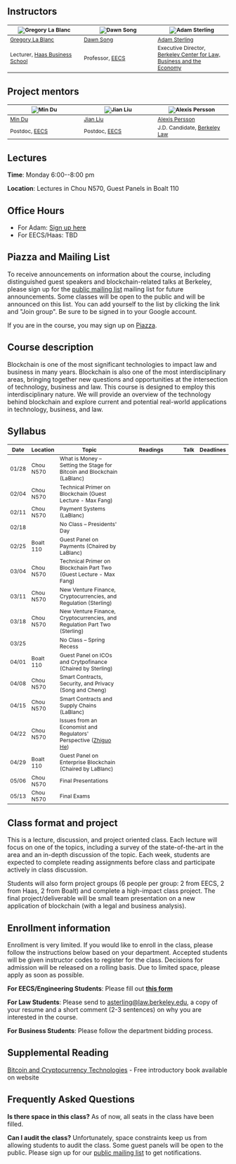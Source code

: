 ## Instructors

<table style="table-layout: fixed; font-size: 88%;">
  <thead>
    <tr>
      <th style="width: 25%;"><img src="http://facultybio.haas.berkeley.edu/wp-content/uploads/lablanc2.JPG" alt="Gregory La Blanc"></th>
      <th style="width: 25%;"><img src="https://people.eecs.berkeley.edu/~dawnsong/dawn-berkeley.jpg" alt="Dawn Song"></th>
      <th style="width: 25%;"><img src="https://www.law.berkeley.edu/wp-content/uploads/2016/10/sterling_adam_210x270-210x270.jpg" alt="Adam Sterling"></th>
    </tr>
  </thead>
  <tbody>
    <tr>
      <td><a href="http://facultybio.haas.berkeley.edu/faculty-list/lablanc-gregory/">Gregory La Blanc</a></td>
      <td><a href="https://people.eecs.berkeley.edu/~dawnsong/">Dawn Song</a></td>
      <td><a href="https://www.law.berkeley.edu/our-faculty/faculty-profiles/adam-sterling/">Adam Sterling</a></td>
    </tr>
    <tr>
      <td>Lecturer, <a href="http://haas.berkeley.edu/">Haas Business School</a></td>
      <td>Professor, <a href="https://eecs.berkeley.edu/">EECS</a></td>
      <td>Executive Director, <a href="https://www.law.berkeley.edu/research/berkeley-center-for-law-business-and-the-economy/">Berkeley Center for Law, Business and the Economy</a></td>
    </tr>
  </tbody>
</table>

## Project mentors

<table style="table-layout: fixed; font-size: 88%;">
  <thead>
    <tr>
      <th style="width: 25%;"><img src="http://www.cs.utah.edu/~mind/images/mindu.jpg" alt="Min Du"></th>
      <th style="width: 25%;"><img src="https://people.eecs.berkeley.edu/~jian.liu/images/1.jpg" alt="Jian Liu"></th>
      <th style="width: 25%;"><img src="https://media.licdn.com/dms/image/C4E03AQFqWS828LYzfQ/profile-displayphoto-shrink_200_200/0?e=1553126400&v=beta&t=5S_sDEra8-DrDBIdrelgYHd_3c3QzxU0MFGJ0CxyHkw" alt="Alexis Persson"></th>
    </tr>
  </thead>
  <tbody>
    <tr>
      <td><a href="">Min Du</a></td>
      <td><a href="https://people.eecs.berkeley.edu/~jian.liu/#">Jian Liu</a></td>
      <td><a href="">Alexis Persson</a></td>
    </tr>
    <tr>
      <td>Postdoc, <a href="https://eecs.berkeley.edu/">EECS</a></td>
      <td>Postdoc, <a href="https://eecs.berkeley.edu/">EECS</a></td>
      <td>J.D. Candidate, <a href="https://www.law.berkeley.edu/">Berkeley Law</a></td>
    </tr>
  </tbody>
</table>

## Lectures

**Time**: Monday 6:00--8:00 pm

**Location**: Lectures in Chou N570, Guest Panels in Boalt 110

## Office Hours

- For Adam: [Sign up here](https://calendly.com/adam-b-sterling/adam-sterling-office-hours)
- For EECS/Haas: TBD

## Piazza and Mailing List

To receive announcements on information about the course, including distinguished guest speakers and blockchain-related talks at Berkeley, please sign up for the [public mailing list](https://groups.google.com/forum/#!forum/berkeley-blockchain) mailing list for future announcements. Some classes will be open to the public and will be announced on this list. You can add yourself to the list by clicking the link and "Join group". Be sure to be signed in to your Google account.

If you are in the course, you may sign up on [Piazza](https://piazza.com/berkeley/spring2018/cs294144).


## Course description
Blockchain is one of the most significant technologies to impact law and business in many years. Blockchain is also one of the most interdisciplinary areas, bringing together new questions and opportunities at the intersection of technology, business and law. This course is designed to employ this interdisciplinary nature. We will provide an overview of the technology behind blockchain and explore current and potential real-world applications in technology, business, and law. 

## Syllabus
<table style="table-layout: fixed; font-size: 88%;">
  <thead>
    <tr>
      <th style="width: 5%;">Date</th>
      <th style="width: 5%;">Location</th>
      <th style="width: 40%;">Topic</th>
      <th style="width: 50%;">Readings</th>
      <th style="width: 20%;">Talk</th>
      <th style="width: 10%;">Deadlines</th>
    </tr>
  </thead>
  <tbody>
    <tr>
      <td>01/28</td>
      <td>Chou N570</td>
      <td>What is Money – Setting the Stage for Bitcoin and Blockchain (LaBlanc)</td>
      <td></td>
      <td></td>
      <td></td>
    </tr>
    <tr>
      <td>02/04</td>
      <td>Chou N570</td>
      <td>Technical Primer on Blockchain (Guest Lecture - Max Fang)</td>
      <td></td>
      <td></td>
      <td></td>
    </tr>
    <tr>
      <td>02/11</td>
      <td>Chou N570</td>
      <td>Payment Systems (LaBlanc)</td>
      <td></td>
      <td></td>
      <td></td>
    </tr>
    <tr>
      <td>02/18</td>
      <td></td>
      <td>No Class – Presidents' Day</td>
      <td></td>
      <td></td>
      <td></td>
    </tr>
    <tr>
      <td>02/25</td>
      <td>Boalt 110</td>
      <td>Guest Panel on Payments (Chaired by LaBlanc)</td>
      <td></td>
      <td></td> 
      <td></td>
    </tr>
    <tr>
      <td>03/04</td>
      <td>Chou N570</td>
      <td>Technical Primer on Blockchain Part Two (Guest Lecture - Max Fang)</td>
      <td></td>
      <td></td>
      <td></td>
    </tr>
    <tr>
      <td>03/11</td>
      <td>Chou N570</td>
      <td>New Venture Finance, Cryptocurrencies, and Regulation (Sterling)</td>
      <td></td>
      <td></td>
      <td></td>
    </tr>
    <tr>
      <td>03/18</td>
      <td>Chou N570</td>
      <td>New Venture Finance, Cryptocurrencies, and Regulation Part Two (Sterling)</td>
      <td></td>
      <td></td>
      <td></td>
    </tr>
    <tr>
      <td>03/25</td>
      <td></td>
      <td>No Class – Spring Recess</td>
      <td></td>
      <td></td>
      <td></td>
    </tr>
    <tr>
      <td>04/01</td>
      <td>Boalt 110</td>
      <td>Guest Panel on ICOs and Crytpofinance (Chaired by Sterling)</td>
      <td></td>
      <td></td>
      <td></td>
    </tr>
    <tr>
      <td>04/08</td>
      <td>Chou N570</td>
      <td>Smart Contracts, Security, and Privacy (Song and Cheng)</td>
      <td></td>
      <td></td>
      <td></td>
    </tr>
    <tr>
      <td>04/15</td>
      <td>Chou N570</td>
      <td>Smart Contracts and Supply Chains (LaBlanc)</td>
      <td></td>
      <td></td>
      <td></td>
    </tr>
    <tr>
      <td>04/22</td>
      <td>Chou N570</td>
      <td>Issues from an Economist and Regulators' Perspective (<a href="http://www.zhiguohe.com">Zhiguo He</a>)</td>
      <td></td>
      <td></td>
      <td></td>
    </tr>
    <tr>
      <td>04/29</td>
      <td>Boalt 110</td>
      <td>Guest Panel on Enterprise Blockchain (Chaired by LaBlanc)</td>
      <td></td>
      <td></td>
      <td></td>
    </tr>
    <tr>
      <td>05/06</td>
      <td>Chou N570</td>
      <td>Final Presentations</td>
      <td></td>
      <td></td>
      <td></td>
    </tr>
    <tr>
      <td>05/13</td>
      <td>Chou N570</td>
      <td>Final Exams</td>
      <td></td>
      <td></td>
      <td></td>
    </tr>
    
  </tbody>
</table>


## Class format and project
This is a lecture, discussion, and project oriented class. Each lecture will focus on one of the topics, including a survey of the state-of-the-art in the area and an in-depth discussion of the topic. Each week, students are expected to complete reading assignments before class and participate actively in class discussion.

Students will also form project groups (6 people per group: 2 from EECS, 2 from Haas, 2 from Boalt) and complete a high-impact class project. The final project/deliverable will be small team presentation on a new application of blockchain (with a legal and business analysis). 

## Enrollment information

Enrollment is very limited. If you would like to enroll in the class, please follow the instructions below based on your department. Accepted students will be given instructor codes to register for the class. Decisions for admission will be released on a rolling basis. Due to limited space, please apply as soon as possible.

**For EECS/Engineering Students**: Please fill out **[this form](https://docs.google.com/forms/d/1LHvx6wTKEDsI6lq6UkJEz9Ae6FpY7Rwh_xoJsTJXzOQ)** 

**For Law Students**: Please send to [asterling@law.berkeley.edu](mailto:asterling@law.berkeley.edu), a copy of your resume and a short comment (2-3 sentences) on why you are interested in the course.

**For Business Students**: Please follow the department bidding process.

## Supplemental Reading

[Bitcoin and Cryptocurrency Technologies](http://bitcoinbook.cs.princeton.edu/) - Free introductory book available on website

## Frequently Asked Questions

**Is there space in this class?**
As of now, all seats in the class have been filled.

**Can I audit the class?**
Unfortunately, space constraints keep us from allowing students to audit the class. Some guest panels will be open to the public. Please sign up for our [public mailing list](https://groups.google.com/forum/#!forum/berkeley-blockchain) to get notifications.



